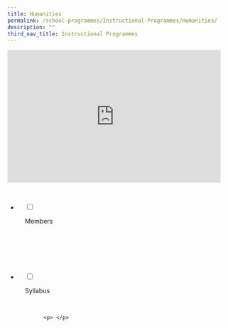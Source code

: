 ```yaml
---
title: Humanities
permalink: /school-programmes/Instructional-Programmes/Humanities/
description: ""
third_nav_title: Instructional Programmes
---
```

<iframe allowfullscreen="true" height="299" width="480" frameborder="0" src="https://docs.google.com/presentation/d/e/2PACX-1vROSWzqRbHXa3BuED4nVGrgj73q8zvxCkKnn7sIOmoOYbj550SCfFOW4rzJJEhKJAIDZNoTr8CIZHj-/embed?start=false&amp;loop=false&amp;delayms=3000"></iframe>

<ul class="jekyllcodex_accordion">

  <li>

    <input type="checkbox" id="accordion1">

    <label for="accordion1">Members</label>

    <div>

      <p> </p>

    </div>

</li>
	<li>

    <input type="checkbox" id="accordion2">

    <label for="accordion2">Syllabus</label>

    <div>

			<p> </p>

    </div>

</li>
	
	

	
</ul>